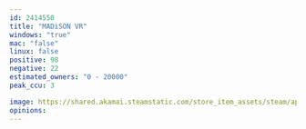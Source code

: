 ```yaml
---
id: 2414550
title: "MADiSON VR"
windows: "true"
mac: "false"
linux: false
positive: 98
negative: 22
estimated_owners: "0 - 20000"
peak_ccu: 3

image: https://shared.akamai.steamstatic.com/store_item_assets/steam/apps/2414550/header.jpg?t=1715972067
opinions:
---
```

